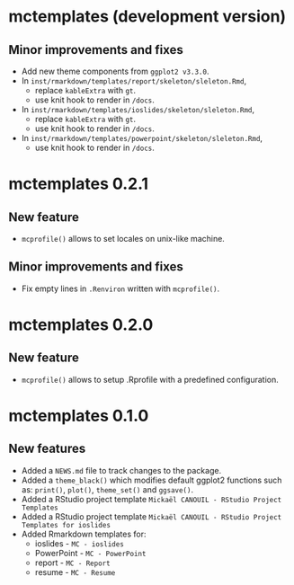 # mctemplates (development version)

## Minor improvements and fixes

* Add new theme components from `ggplot2 v3.3.0`.
* In `inst/rmarkdown/templates/report/skeleton/sleleton.Rmd`, 
    - replace `kableExtra` with `gt`.
    - use knit hook to render in `/docs`.
* In `inst/rmarkdown/templates/ioslides/skeleton/sleleton.Rmd`, 
    - replace `kableExtra` with `gt`.
    - use knit hook to render in `/docs`.
* In `inst/rmarkdown/templates/powerpoint/skeleton/sleleton.Rmd`, 
    - use knit hook to render in `/docs`.

# mctemplates 0.2.1

## New feature

* `mcprofile()` allows to set locales on unix-like machine.

## Minor improvements and fixes

* Fix empty lines in `.Renviron` written with `mcprofile()`.

# mctemplates 0.2.0

## New feature

* `mcprofile()` allows to setup .Rprofile with a predefined configuration.

# mctemplates 0.1.0

## New features

* Added a `NEWS.md` file to track changes to the package.
* Added a `theme_black()` which modifies default ggplot2 functions 
    such as: `print()`, `plot()`, `theme_set()` and `ggsave()`.
* Added a RStudio project template `Mickaël CANOUIL - RStudio Project Templates`
* Added a RStudio project template `Mickaël CANOUIL - RStudio Project Templates for ioslides`
* Added Rmarkdown templates for:
    - ioslides - `MC - ioslides`
    - PowerPoint - `MC - PowerPoint`
    - report - `MC - Report`
    - resume - `MC - Resume`

